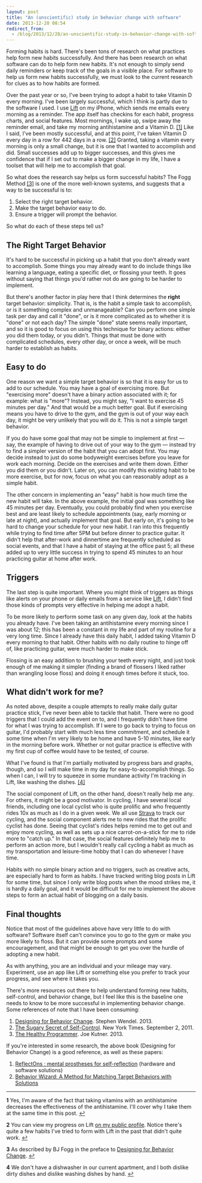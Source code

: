 ```yaml
---
layout: post
title: "An (unscientific) study in behavior change with software"
date: 2013-12-28 08:54
redirect_from:
  - /blog/2013/12/28/an-unscientific-study-in-behavior-change-with-software/
---
```


Forming habits is hard. There's been tons of research on what practices help form new habits successfully. And there has been research on what software can do to help form new habits. It's not enough to simply send daily reminders or keep track of the goals in a visible place. For software to help us form new habits successfully, we must look to the current research for clues as to how habits are formed.

Over the past year or so, I've been trying to adopt a habit to take Vitamin D every morning. I've been largely successful, which I think is partly due to the software I used. I use [Lift](http://lift.do) on my iPhone, which sends me emails every morning as a reminder. The app itself has checkins for each habit, progress charts, and social features. Most mornings, I wake up, swipe away the reminder email, and take my morning antihistamine and a Vitamin D. <a href="#behavior-footnote-1" name="behavior-footnote-1-return">[1]</a> Like I said, I've been mostly successful, and at this point, I've taken Vitamin D every day in a row for 442 days in a row. <a href="#behavior-footnote-2" name="behavior-footnote-2-return">[2]</a>  Granted, taking a vitamin every morning is only a small change, but it is one that I wanted to accomplish and did. Small successes add up to bigger successes, and this gives me confidence that if I set out to make a bigger change in my life, I have a toolset that will help me to accomplish that goal.

So what does the research say helps us form successful habits? The Fogg Method <a href="#behavior-footnote-3" name="behavior-footnote-3-return">[3]</a> is one of the more well-known systems, and suggests that a way to be successful is to:

1. Select the right target behavior.
2. Make the target behavior easy to do.
3. Ensure a trigger will prompt the behavior.

So what do each of these steps tell us?

## The Right Target Behavior

It's hard to be successful in picking up a habit that you don't already want to accomplish. Some things you may already want to do include things like learning a language, eating a specific diet, or flossing your teeth. It goes without saying that things you'd rather not do are going to be harder to implement.

But there's another factor in play here that I think determines the **right** target behavior: simplicity. That is, is the habit a simple task to accomplish, or is it something complex and unmanageable? Can you perform one simple task per day and call it "done", or is it more complicated as to whether it is "done" or not each day? The simple "done" state seems really important, and so it is good to focus on using this technique for binary actions: either you did them today, or you didn't. Things that must be done with complicated schedules, every other day, or once a week, will be much harder to establish as habits.

## Easy to do

One reason we want a simple target behavior is so that it is easy for us to add to our schedule. You may have a goal of exercising more. But "exercising more" doesn't have a binary action associated with it; for example: what is "more"? Instead, you might say, "I want to exercise 45 minutes per day." And that would be a much better goal. But if exercising means you have to drive to the gym, and the gym is out of your way each day, it might be very unlikely that you will do it. This is not a simple target behavior.

If you do have some goal that may not be simple to implement at first &mdash; say, the example of having to drive out of your way to the gym &mdash; instead try to find a simpler version of the habit that you can adopt first. You may decide instead to just do some bodyweight exercises before you leave for work each morning. Decide on the exercises and write them down. Either you did them or you didn't. Later on, you can modify this existing habit to be more exercise, but for now, focus on what you can reasonably adopt as a simple habit.

The other concern in implementing an "easy" habit is how much time the new habit will take. In the above example, the initial goal was something like 45 minutes per day. Eventually, you could probably find when you exercise best and are least likely to schedule appointments (say, early morning or late at night), and actually implement that goal. But early on, it's going to be hard to change your schedule for your new habit. I ran into this frequently while trying to find time after 5PM but before dinner to practice guitar. It didn't help that after-work and dinnertime are frequently scheduled as social events, and that I have a habit of staying at the office past 5; all these added up to very little success in trying to spend 45 minutes to an hour practicing guitar at home after work.

## Triggers

The last step is quite important. Where you might think of triggers as things like alerts on your phone or daily emails from a service like [Lift](http://lift.do), I didn't find those kinds of prompts very effective in helping me adopt a habit.

To be more likely to perform some task on any given day, look at the habits you already have. I've been taking an antihistamine every morning since I was about 12; this has been a constant in my life and part of my routine for a very long time. Since I already have this daily habit, I added taking Vitamin D every morning to that habit. Other habits with no daily routine to hinge off of, like practicing guitar, were much harder to make stick.

Flossing is an easy addition to brushing your teeth every night, and just took enough of me making it simpler (finding a brand of flossers I liked rather than wrangling loose floss) and doing it enough times before it stuck, too.

## What didn't work for me?

As noted above, despite a couple attempts to really make daily guitar practice stick, I've never been able to tackle that habit. There were no good triggers that I could add the event on to, and I frequently didn't have time for what I was trying to accomplish. If I were to go back to trying to focus on guitar, I'd probably start with much less time commitment, and schedule it some time when I'm very likely to be home and have 5-10 minutes, like early in the morning before work. Whether or not guitar practice is effective with my first cup of coffee would have to be tested, of course.

What I've found is that I'm partially motivated by progress bars and graphs, though, and so I will make time in my day for easy-to-accomplish things. So when I can, I will try to squeeze in some mundane activity I'm tracking in Lift, like washing the dishes. <a href="#behavior-footnote-4" name="behavior-footnote-4-return">[4]</a>

The social component of Lift, on the other hand, doesn't really help me any. For others, it might be a good motivator. In cycling, I have several local friends, including one local cyclist who is quite prolific and who frequently rides 10x as much as I do in a given week. We all use [Strava](http://www.strava.com/) to track our cycling, and the social component alerts me to new rides that the prolific cyclist has done. Seeing that cyclist's rides helps remind me to get out and enjoy more cycling, as well as sets up a nice carrot-on-a-stick for me to ride more to "catch up." In that case, the social features definitely help me to perform an action more, but I wouldn't really call cycling a habit as much as my transportation and leisure-time hobby that I can do whenever I have time.

Habits with no simple binary action and no triggers, such as creative acts, are especially hard to form as habits. I have tracked writing blog posts in Lift for some time, but since I only write blog posts when the mood strikes me, it is hardly a daily goal, and it would be difficult for me to implement the above steps to form an actual habit of blogging on a daily basis.

## Final thoughts

Notice that most of the guidelines above have very little to do with software? Software itself can't convince you to go to the gym or make you more likely to floss. But it can provide some prompts and some encouragement, and that might be enough to get you over the hurdle of adopting a new habit.

As with anything, you are an individual and your mileage may vary. Experiment, use an app like Lift or something else you prefer to track your progress, and see where it takes you.

There's more resources out there to help understand forming new habits, self-control, and behavior change, but I feel like this is the baseline one needs to know to be more successful in implementing behavior change. Some references of note that I have been consuming:

1. [Designing for Behavior Change](http://shop.oreilly.com/product/0636920030201.do). Stephen Wendel. 2013.
2. [The Sugary Secret of Self-Control](http://www.nytimes.com/2011/09/04/books/review/willpower-by-roy-f-baumeister-and-john-tierney-book-review.html?pagewanted=a0l&_r=0). New York Times. September 2, 2011.
3. [The Healthy Programmer](http://pragprog.com/book/jkthp/the-healthy-programmer). Joe Kutner. 2013.

If you're interested in some research, the above book (Designing for Behavior Change) is a good reference, as well as these papers:

1. [ReflectOns : mental prostheses for self-reflection](http://dspace.mit.edu/handle/1721.1/79306) (hardware and software solutions)
1. [Behavior Wizard: A Method for Matching Target Behaviors with Solutions](http://captology.stanford.edu/wp-content/uploads/2010/10/Fogg-and-Hreha-BehaviorWizard.pdf)

---

<a name="behavior-footnote-1"></a>

**1** Yes, I'm aware of the fact that taking vitamins with an antihistamine decreases the effectiveness of the antihistamine. I'll cover why I take them at the same time in this post. <a href="#behavior-footnote-1-return">&#8617;</a>


<a name="behavior-footnote-2"></a>

**2** You can view my progress on Lift [on my public profile](https://lift.do/users/34b3bcceda0808f3c096). Notice there's quite a few habits I've tried to form with Lift in the past that didn't quite work. <a href="#behavior-footnote-2-return">&#8617;</a>

<a name="behavior-footnote-3"></a>

**3** As described by BJ Fogg in the preface to [Designing for Behavior Change](http://shop.oreilly.com/product/0636920030201.do). <a href="#behavior-footnote-3-return">&#8617;</a>

<a name="behavior-footnote-4"></a>

**4** We don't have a dishwasher in our current apartment, and I both dislike dirty dishes and dislike washing dishes by hand. <a href="#behavior-footnote-4-return">&#8617;</a>

